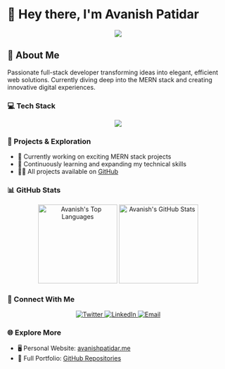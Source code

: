 # 👋 Hey there, I'm Avanish Patidar

<div align="center">
  <img src="https://readme-typing-svg.demolab.com?font=Manrope&weight=700&size=24&duration=3000&pause=500&color=6366F1&center=true&vCenter=true&width=600&lines=Full+Stack+Developer+🚀;MERN+Stack+Enthusiast+💻;Building+Digital+Experiences+✨" />
</div>

## 🌟 About Me

Passionate full-stack developer transforming ideas into elegant, efficient web solutions. Currently diving deep into the MERN stack and creating innovative digital experiences.

### 💻 Tech Stack

<p align="center">
  <a href="https://skillicons.dev">
    <img src="https://skillicons.dev/icons?i=react,nodejs,express,mongodb,javascript,python,html,css,tailwind,git,docker" />
  </a>
</p>

### 🚀 Projects & Exploration

- 🔭 Currently working on exciting MERN stack projects
- 🌱 Continuously learning and expanding my technical skills
- 👨‍💻 All projects available on [GitHub](https://github.com/Avanishpatidar)

### 📊 GitHub Stats

<p align="center">
  <img height="180em" src="https://github-readme-stats.vercel.app/api/top-langs/?username=Avanishpatidar&layout=compact&theme=algolia" alt="Avanish's Top Languages" />
  <img height="180em" src="https://github-readme-stats.vercel.app/api?username=Avanishpatidar&show_icons=true&theme=algolia" alt="Avanish's GitHub Stats" />
</p>

### 🤝 Connect With Me

<p align="center">
  <a href="https://twitter.com/Avanish_patidar" target="_blank">
    <img alt="Twitter" src="https://img.shields.io/badge/Twitter-1DA1F2?style=for-the-badge&logo=twitter&logoColor=white" />
  </a>
  <a href="https://www.linkedin.com/in/avanish-patidar-b3ba2b230/" target="_blank">
    <img alt="LinkedIn" src="https://img.shields.io/badge/LinkedIn-0077B5?style=for-the-badge&logo=linkedin&logoColor=white" />
  </a>
  <a href="mailto:Avanishpatidar07@gmail.com">
    <img alt="Email" src="https://img.shields.io/badge/Email-D14836?style=for-the-badge&logo=gmail&logoColor=white" />
  </a>
</p>

### 🌐 Explore More

- 🖥️ Personal Website: [avanishpatidar.me](https://avanishpatidar.me)
- 📂 Full Portfolio: [GitHub Repositories](https://github.com/Avanishpatidar)

